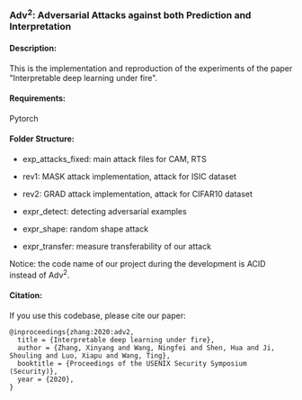 ### Adv<sup>2</sup>: Adversarial Attacks against both Prediction and Interpretation

#### Description:

This is the implementation and reproduction of the experiments of the paper "Interpretable deep learning under fire".

#### Requirements:

Pytorch

#### Folder Structure:

* exp_attacks_fixed: main attack files for CAM, RTS

* rev1: MASK attack implementation, attack for ISIC dataset

* rev2: GRAD attack implementation, attack for CIFAR10 dataset

* expr_detect: detecting adversarial examples

* expr_shape: random shape attack

* expr_transfer: measure transferability of our attack

Notice: the code name of our project during the development is ACID instead of Adv<sup>2</sup>. 


#### Citation:

If you use this codebase, please cite our paper:

```
@inproceedings{zhang:2020:adv2,
  title = {Interpretable deep learning under fire},
  author = {Zhang, Xinyang and Wang, Ningfei and Shen, Hua and Ji, Shouling and Luo, Xiapu and Wang, Ting},
  booktitle = {Proceedings of the USENIX Security Symposium (Security)},
  year = {2020},
}
```
